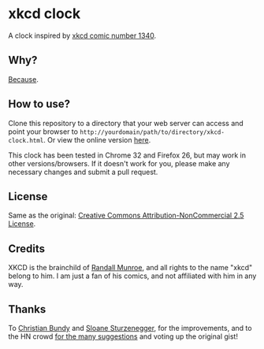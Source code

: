 xkcd clock
==========

A clock inspired by [xkcd comic number 1340](http://xkcd.com/1340/).

Why?
----

[Because](https://gist.github.com/hausen/9501041).

How to use?
-----------

Clone this repository to a directory that your web server can access and point your browser to `http://yourdomain/path/to/directory/xkcd-clock.html`. Or view the online version [here](//rawgit.com/hausen/xkcd-clock/master/xkcd-clock.html).

This clock has been tested in Chrome 32 and Firefox 26, but may work in other versions/browsers. If it doesn't work for you, please make any necessary changes and submit a pull request.

License
-------

Same as the original: [Creative Commons Attribution-NonCommercial 2.5 License](http://creativecommons.org/licenses/by-nc/2.5/).

Credits
-------

XKCD is the brainchild of [Randall Munroe](https://xkcd.com/about/), and all rights to the name "xkcd" belong to him. I am just a fan of his comics, and not affiliated with him in any way.

Thanks
------

To [Christian Bundy](https://github.com/christianbundy) and [Sloane Sturzenegger](https://github.com/sloanesturz), for the improvements, and to the HN crowd [for the many suggestions](https://news.ycombinator.com/item?id=7384025) and voting up the original gist!
